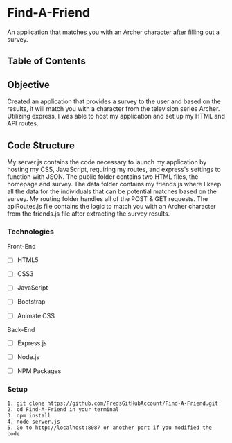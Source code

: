 # Find-A-Friend
An application that matches you with an Archer character after filling out a survey.

## Table of Contents 

## Objective 

Created an application that provides a survey to the user and based on the results, it will match you with a character from the television series Archer.  Utilizing express, I was able to host my application and set up my HTML and API routes.

## Code Structure

My server.js contains the code necessary to launch my application by hosting my CSS, JavaScript, requiring my routes, and express's settings to function with JSON.  The public folder contains two HTML files, the homepage and survey.  The data folder contains my friends.js where I keep all the data for the individuals that can be potential matches based on the survey.  My routing folder handles all of the POST & GET requests.  The apiRoutes.js file contains the logic to match you with an Archer character from the friends.js file after extracting the survey results.  

### Technologies
Front-End
- [ ] HTML5
- [ ] CSS3
- [ ] JavaScript
- [ ] Bootstrap
- [ ] Animate.CSS


Back-End
- [ ] Express.js
- [ ] Node.js
- [ ] NPM Packages


<!-- ### Video Demo
[![Amazon-Store-Front Demo](https://img.youtube.com/vi/R5m683zdxiQ/0.jpg)](https://youtu.be/R5m683zdxiQ) -->


### Setup 
```
1. git clone https://github.com/FredsGitHubAccount/Find-A-Friend.git
2. cd Find-A-Friend in your terminal
3. npm install
4. node server.js
5. Go to http://localhost:8087 or another port if you modified the code

```


